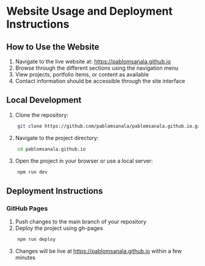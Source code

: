 # Website Usage and Deployment Instructions

## How to Use the Website

1. Navigate to the live website at: https://pablomsanala.github.io
2. Browse through the different sections using the navigation menu
3. View projects, portfolio items, or content as available
4. Contact information should be accessible through the site interface

## Local Development

1. Clone the repository:
```bash
    git clone https://github.com/pablomsanala/pablomsanala.github.io.git
```

2. Navigate to the project directory:
```bash
    cd pablomsanala.github.io
```
3. Open the project in your browser or use a local server:
```bash
    npm run dev
```

## Deployment Instructions

### GitHub Pages
1. Push changes to the main branch of your repository
2. Deploy the project using gh-pages
```bash
    npm run deploy
```
3. Changes will be live at https://pablomsanala.github.io within a few minutes
